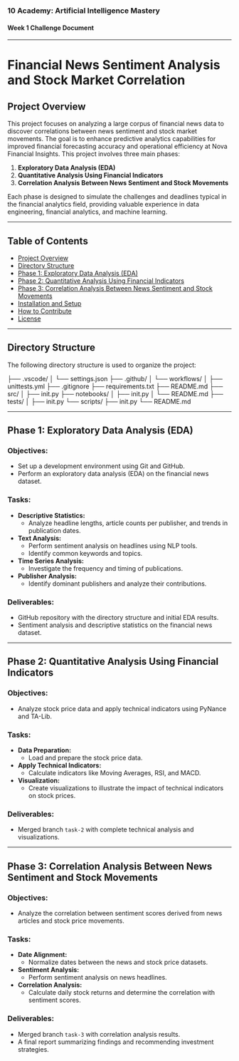### 10 Academy: Artificial Intelligence Mastery

#### Week 1 Challenge Document

---

# **Financial News Sentiment Analysis and Stock Market Correlation**

## **Project Overview**

This project focuses on analyzing a large corpus of financial news data to discover correlations between news sentiment and stock market movements. The goal is to enhance predictive analytics capabilities for improved financial forecasting accuracy and operational efficiency at Nova Financial Insights. This project involves three main phases:

1. **Exploratory Data Analysis (EDA)**
2. **Quantitative Analysis Using Financial Indicators**
3. **Correlation Analysis Between News Sentiment and Stock Movements**

Each phase is designed to simulate the challenges and deadlines typical in the financial analytics field, providing valuable experience in data engineering, financial analytics, and machine learning.

---

## **Table of Contents**

- [Project Overview](#project-overview)
- [Directory Structure](#directory-structure)
- [Phase 1: Exploratory Data Analysis (EDA)](#phase-1-exploratory-data-analysis-eda)
- [Phase 2: Quantitative Analysis Using Financial Indicators](#phase-2-quantitative-analysis-using-financial-indicators)
- [Phase 3: Correlation Analysis Between News Sentiment and Stock Movements](#phase-3-correlation-analysis-between-news-sentiment-and-stock-movements)
- [Installation and Setup](#installation-and-setup)
- [How to Contribute](#how-to-contribute)
- [License](#license)

---

## **Directory Structure**

The following directory structure is used to organize the project:

├── .vscode/ │ └── settings.json ├── .github/ │ └── workflows/ │ ├── unittests.yml ├── .gitignore ├── requirements.txt ├── README.md ├── src/ │ ├── init.py ├── notebooks/ │ ├── init.py │ └── README.md ├── tests/ │ ├── init.py └── scripts/ ├── init.py └── README.md

---

## **Phase 1: Exploratory Data Analysis (EDA)**

### **Objectives:**
- Set up a development environment using Git and GitHub.
- Perform an exploratory data analysis (EDA) on the financial news dataset.

### **Tasks:**
- **Descriptive Statistics:**
  - Analyze headline lengths, article counts per publisher, and trends in publication dates.
- **Text Analysis:**
  - Perform sentiment analysis on headlines using NLP tools.
  - Identify common keywords and topics.
- **Time Series Analysis:**
  - Investigate the frequency and timing of publications.
- **Publisher Analysis:**
  - Identify dominant publishers and analyze their contributions.

### **Deliverables:**
- GitHub repository with the directory structure and initial EDA results.
- Sentiment analysis and descriptive statistics on the financial news dataset.

---

## **Phase 2: Quantitative Analysis Using Financial Indicators**

### **Objectives:**
- Analyze stock price data and apply technical indicators using PyNance and TA-Lib.

### **Tasks:**
- **Data Preparation:**
  - Load and prepare the stock price data.
- **Apply Technical Indicators:**
  - Calculate indicators like Moving Averages, RSI, and MACD.
- **Visualization:**
  - Create visualizations to illustrate the impact of technical indicators on stock prices.

### **Deliverables:**
- Merged branch `task-2` with complete technical analysis and visualizations.

---

## **Phase 3: Correlation Analysis Between News Sentiment and Stock Movements**

### **Objectives:**
- Analyze the correlation between sentiment scores derived from news articles and stock price movements.

### **Tasks:**
- **Date Alignment:**
  - Normalize dates between the news and stock price datasets.
- **Sentiment Analysis:**
  - Perform sentiment analysis on news headlines.
- **Correlation Analysis:**
  - Calculate daily stock returns and determine the correlation with sentiment scores.

### **Deliverables:**
- Merged branch `task-3` with correlation analysis results.
- A final report summarizing findings and recommending investment strategies.
